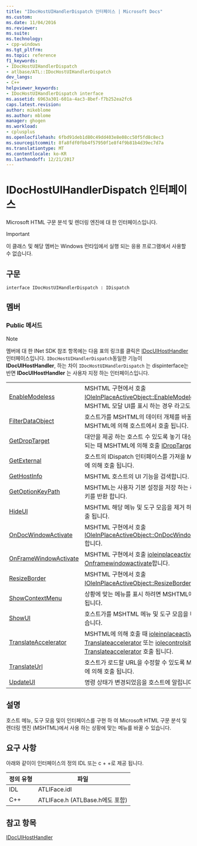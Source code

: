 ```yaml
---
title: "IDocHostUIHandlerDispatch 인터페이스 | Microsoft Docs"
ms.custom: 
ms.date: 11/04/2016
ms.reviewer: 
ms.suite: 
ms.technology:
- cpp-windows
ms.tgt_pltfrm: 
ms.topic: reference
f1_keywords:
- IDocHostUIHandlerDispatch
- atlbase/ATL::IDocHostUIHandlerDispatch
dev_langs:
- C++
helpviewer_keywords:
- IDocHostUIHandlerDispatch interface
ms.assetid: 6963a301-601a-4ac3-8bef-f7b252ea2fc6
caps.latest.revision: 
author: mikeblome
ms.author: mblome
manager: ghogen
ms.workload:
- cplusplus
ms.openlocfilehash: 6fbd91deb1d80c49dd403e8e08cc50f5fd8c8ec3
ms.sourcegitcommit: 8fa8fdf0fbb4f57950f1e8f4f9b81b4d39ec7d7a
ms.translationtype: MT
ms.contentlocale: ko-KR
ms.lasthandoff: 12/21/2017
---
```

# <a name="idochostuihandlerdispatch-interface"></a>IDocHostUIHandlerDispatch 인터페이스
Microsoft HTML 구문 분석 및 렌더링 엔진에 대 한 인터페이스입니다.  
  
> [!IMPORTANT]
>  이 클래스 및 해당 멤버는 Windows 런타임에서 실행 되는 응용 프로그램에서 사용할 수 없습니다.  
  
## <a name="syntax"></a>구문  
  
```
interface IDocHostUIHandlerDispatch : IDispatch
```  
  
## <a name="members"></a>멤버  
  
### <a name="public-methods"></a>Public 메서드  
  
> [!NOTE]
>  멤버에 대 한 INet SDK 참조 항목에는 다음 표의 링크를 클릭은 [IDocUIHostHandler](https://msdn.microsoft.com/library/aa753260.aspx) 인터페이스입니다. `IDocHostUIHandlerDispatch`동일한 기능이 **IDocUIHostHandler**, 하는 차이 `IDocHostUIHandlerDispatch` 는 dispinterface는 반면 **IDocUIHostHandler** 는 사용자 지정 하는 인터페이스입니다.  
  
|||  
|-|-|  
|[EnableModeless](https://msdn.microsoft.com/library/aa753253.aspx)|MSHTML 구현에서 호출 [IOleInPlaceActiveObject::EnableModeless](http://msdn.microsoft.com/library/windows/desktop/ms680115)합니다. MSHTML 모달 UI를 표시 하는 경우 라고도 합니다.|  
|[FilterDataObject](https://msdn.microsoft.com/library/aa753254.aspx)|호스트가를 MSHTML의 데이터 개체를 바꿀 수 있도록 MSHTML에 의해 호스트에서 호출 됩니다.|  
|[GetDropTarget](https://msdn.microsoft.com/library/aa753255.aspx)|대안을 제공 하는 호스트 수 있도록 놓기 대상으로 사용 되는 때 MSHTML에 의해 호출 [IDropTarget](http://msdn.microsoft.com/library/windows/desktop/ms679679)합니다.|  
|[GetExternal](https://msdn.microsoft.com/library/aa753256.aspx)|호스트의 IDispatch 인터페이스를 가져올 MSHTML에 의해 호출 됩니다.|  
|[GetHostInfo](https://msdn.microsoft.com/library/aa753257.aspx)|MSHTML 호스트의 UI 기능을 검색합니다.|  
|[GetOptionKeyPath](https://msdn.microsoft.com/library/aa753258.aspx)|MSHTML는 사용자 기본 설정을 저장 하는 레지스트리 키를 반환 합니다.|  
|[HideUI](https://msdn.microsoft.com/library/aa753259.aspx)|MSHTML 해당 메뉴 및 도구 모음을 제거 하는 경우 호출 됩니다.|  
|[OnDocWindowActivate](https://msdn.microsoft.com/library/aa753261.aspx)|MSHTML 구현에서 호출 [IOleInPlaceActiveObject::OnDocWindowActivate](http://msdn.microsoft.com/library/windows/desktop/ms687281)합니다.|  
|[OnFrameWindowActivate](https://msdn.microsoft.com/library/aa753262.aspx)|MSHTML 구현에서 호출 [ioleinplaceactiveobject:: Onframewindowactivate](http://msdn.microsoft.com/library/windows/desktop/ms683969)합니다.|  
|[ResizeBorder](https://msdn.microsoft.com/library/aa753263.aspx)|MSHTML 구현에서 호출 [IOleInPlaceActiveObject::ResizeBorder](http://msdn.microsoft.com/library/windows/desktop/ms680053)합니다.|  
|[ShowContextMenu](https://msdn.microsoft.com/library/aa753264.aspx)|상황에 맞는 메뉴를 표시 하려면 MSHTML에서 호출 됩니다.|  
|[ShowUI](https://msdn.microsoft.com/library/aa753265.aspx)|호스트가를 MSHTML 메뉴 및 도구 모음을 바꿀 수 있습니다.|  
|[TranslateAccelerator](https://msdn.microsoft.com/library/aa753266.aspx)|MSHTML에 의해 호출 때 [ioleinplaceactiveobject:: Translateaccelerator](http://msdn.microsoft.com/library/windows/desktop/ms693360) 또는 [iolecontrolsite:: Translateaccelerator](http://msdn.microsoft.com/library/windows/desktop/ms693756) 호출 됩니다.|  
|[TranslateUrl](https://msdn.microsoft.com/library/aa753267.aspx)|호스트가 로드할 URL을 수정할 수 있도록 MSHTML에 의해 호출 됩니다.|  
|[UpdateUI](https://msdn.microsoft.com/library/aa753268.aspx)|명령 상태가 변경되었음을 호스트에 알립니다.|  
  
## <a name="remarks"></a>설명  
 호스트 메뉴, 도구 모음 및이 인터페이스를 구현 하 여 Microsoft HTML 구문 분석 및 렌더링 엔진 (MSHTML)에서 사용 하는 상황에 맞는 메뉴를 바꿀 수 있습니다.  
  
## <a name="requirements"></a>요구 사항  
 아래와 같이이 인터페이스의 정의 IDL 또는 c + +로 제공 됩니다.  
  
|정의 유형|파일|  
|---------------------|----------|  
|IDL|ATLIFace.idl|  
|C++|ATLIFace.h (ATLBase.h에도 포함)|  
  
## <a name="see-also"></a>참고 항목  
 [IDocUIHostHandler](https://msdn.microsoft.com/library/aa753260.aspx)









